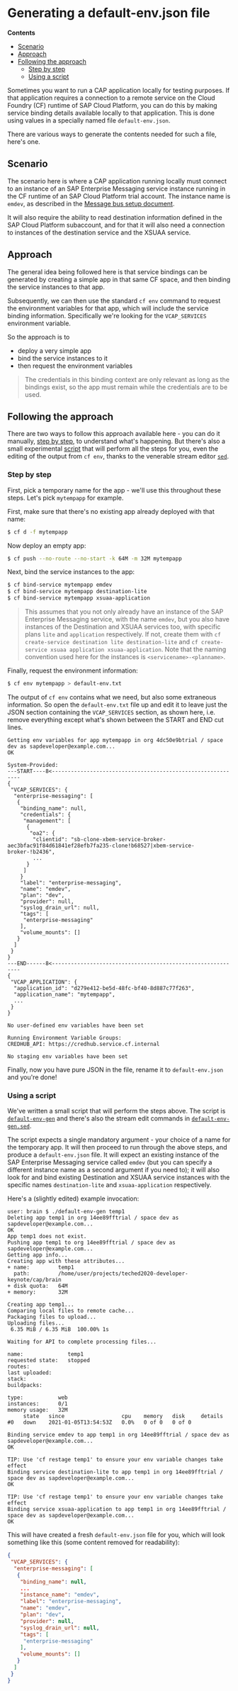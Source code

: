 # Generating a default-env.json file

**Contents**
- [Scenario](#scenario)
- [Approach](#approach)
- [Following the approach](#following-the-approach)
  - [Step by step](#step-by-step)
  - [Using a script](#using-a-script)

Sometimes you want to run a CAP application locally for testing purposes. If that application requires a connection to a remote service on the Cloud Foundry (CF) runtime of SAP Cloud Platform, you can do this by making service binding details available locally to that application. This is done using values in a specially named file `default-env.json`.

There are various ways to generate the contents needed for such a file, here's one.

## Scenario

The scenario here is where a CAP application running locally must connect to an instance of an SAP Enterprise Messaging service instance running in the CF runtime of an SAP Cloud Platform trial account. The instance name is `emdev`, as described in the [Message bus setup document](../../messagebus/).

It will also require the ability to read destination information defined in the SAP Cloud Platform subaccount, and for that it will also need a connection to instances of the destination service and the XSUAA service.

## Approach

The general idea being followed here is that service bindings can be generated by creating a simple app in that same CF space, and then binding the service instances to that app.

Subsequently, we can then use the standard `cf env` command to request the environment variables for that app, which will include the service binding information. Specifically we're looking for the `VCAP_SERVICES` environment variable.

So the approach is to

- deploy a very simple app
- bind the service instances to it
- then request the environment variables

> The credentials in this binding context are only relevant as long as the bindings exist, so the app must remain while the credentials are to be used.

## Following the approach

There are two ways to follow this approach available here - you can do it manually, [step by step](#step-by-step), to understand what's happening. But there's also a small experimental [script](#using-a-script) that will perform all the steps for you, even the editing of the output from `cf env`, thanks to the venerable stream editor [`sed`](https://www.gnu.org/software/sed/manual/sed.html).

### Step by step

First, pick a temporary name for the app - we'll use this throughout these steps. Let's pick `mytempapp` for example.

First, make sure that there's no existing app already deployed with that name:

```sh
$ cf d -f mytempapp
```

Now deploy an empty app:

```sh
$ cf push --no-route --no-start -k 64M -m 32M mytempapp
```

Next, bind the service instances to the app:

```sh
$ cf bind-service mytempapp emdev
$ cf bind-service mytempapp destination-lite
$ cf bind-service mytempapp xsuaa-application
```

> This assumes that you not only already have an instance of the SAP Enterprise Messaging service, with the name `emdev`, but you also have instances of the Destination and XSUAA services too, with specific plans `lite` and `application` respectively. If not, create them with `cf create-service destination lite destination-lite` and `cf create-service xsuaa application xsuaa-application`. Note that the naming convention used here for the instances is `<servicename>-<planname>`.

Finally, request the environment information:

```sh
$ cf env mytempapp > default-env.txt
```

The output of `cf env` contains what we need, but also some extraneous information. So open the `default-env.txt` file up and edit it to leave just the JSON section containing the `VCAP_SERVICES` section, as shown here, i.e. remove everything except what's shown between the START and END cut lines.

```
Getting env variables for app mytempapp in org 4dc50e9btrial / space dev as sapdeveloper@example.com...
OK

System-Provided:
---START----8<------------------------------------------------------------
{
 "VCAP_SERVICES": {
  "enterprise-messaging": [
   {
    "binding_name": null,
    "credentials": {
     "management": [
      {
       "oa2": {
        "clientid": "sb-clone-xbem-service-broker-aec3bfac91f84d61841ef28efb7fa235-clone!b68527|xbem-service-broker-!b2436",
        ...
      }
     ]
    }
    "label": "enterprise-messaging",
    "name": "emdev",
    "plan": "dev",
    "provider": null,
    "syslog_drain_url": null,
    "tags": [
     "enterprise-messaging"
    ],
    "volume_mounts": []
   }
  ]
 }
}
---END------8<------------------------------------------------------------
{
 "VCAP_APPLICATION": {
  "application_id": "d279e412-be5d-48fc-bf40-8d887c77f263",
  "application_name": "mytempapp",
  ...
 }
}

No user-defined env variables have been set

Running Environment Variable Groups:
CREDHUB_API: https://credhub.service.cf.internal

No staging env variables have been set

```

Finally, now you have pure JSON in the file, rename it to `default-env.json` and you're done!

### Using a script

We've written a small script that will perform the steps above. The script is [`default-env-gen`](default-env-gen) and there's also the stream edit commands in [`default-env-gen.sed`](default-env-gen.sed).

The script expects a single mandatory argument - your choice of a name for the temporary app. It will then proceed to run through the above steps, and produce a `default-env.json` file. It will expect an existing instance of the SAP Enterprise Messaging service called `emdev` (but you can specify a different instance name as a second argument if you need to); it will also look for and bind existing Destination and XSUAA service instances with the specific names `destination-lite` and `xsuaa-application` respectively.

Here's a (slightly edited) example invocation:

```
user: brain $ ./default-env-gen temp1
Deleting app temp1 in org 14ee89fftrial / space dev as sapdeveloper@example.com...
OK
App temp1 does not exist.
Pushing app temp1 to org 14ee89fftrial / space dev as sapdeveloper@example.com...
Getting app info...
Creating app with these attributes...
+ name:         temp1
  path:         /home/user/projects/teched2020-developer-keynote/cap/brain
+ disk quota:   64M
+ memory:       32M

Creating app temp1...
Comparing local files to remote cache...
Packaging files to upload...
Uploading files...
 6.35 MiB / 6.35 MiB  100.00% 1s

Waiting for API to complete processing files...

name:              temp1
requested state:   stopped
routes:
last uploaded:
stack:
buildpacks:

type:           web
instances:      0/1
memory usage:   32M
     state   since                  cpu    memory   disk     details
#0   down    2021-01-05T13:54:53Z   0.0%   0 of 0   0 of 0

Binding service emdev to app temp1 in org 14ee89fftrial / space dev as sapdeveloper@example.com...
OK

TIP: Use 'cf restage temp1' to ensure your env variable changes take effect
Binding service destination-lite to app temp1 in org 14ee89fftrial / space dev as sapdeveloper@example.com...
OK

TIP: Use 'cf restage temp1' to ensure your env variable changes take effect
Binding service xsuaa-application to app temp1 in org 14ee89fftrial / space dev as sapdeveloper@example.com...
OK
```

This will have created a fresh `default-env.json` file for you, which will look something like this (some content removed for readability):

```json
{
 "VCAP_SERVICES": {
  "enterprise-messaging": [
   {
    "binding_name": null,
    ...
    "instance_name": "emdev",
    "label": "enterprise-messaging",
    "name": "emdev",
    "plan": "dev",
    "provider": null,
    "syslog_drain_url": null,
    "tags": [
     "enterprise-messaging"
    ],
    "volume_mounts": []
   }
  ]
 }
}
```
